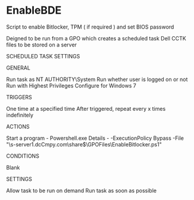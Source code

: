 # EnableBDE
Script to enable Bitlocker, TPM ( if required ) and set BIOS password

Deigned to be run from a GPO which creates a scheduled task
Dell CCTK files to be stored on a server



SCHEDULED TASK SETTINGS

GENERAL

Run task as NT AUTHORITY\System
Run whether user is logged on or not
Run with Highest Privileges 
Configure for Windows 7

TRIGGERS

One time at a specified time
After triggered, repeat every x times indefinitely 

ACTIONS

Start a program - Powershell.exe
Details - -ExecutionPolicy Bypass -File "\\s-server1.dcCmpy.com\share$\GPOFiles\EnableBitlocker.ps1"

CONDITIONS

Blank

SETTINGS

Allow task to be run on demand
Run task as soon as possible



